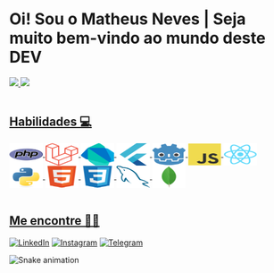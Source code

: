 # Oi! Sou o Matheus Neves | Seja muito bem-vindo ao mundo deste DEV

 <div>
  <a href="https://github.com/MatheusGinel">
  <img height="180em" src="https://github-readme-stats.vercel.app/api?username=MatheusGinel&show_icons=true&theme=tokyonight"/>
  <img height="180em" src="https://github-readme-stats.vercel.app/api/top-langs/?username=MatheusGinel&layout=compact&langs_count=16&theme=tokyonight"/>
</div><br>

## Habilidades 💻
<div style="display: inline_block">
  <img align="center" alt="Matt-PHP" height="40" width="60" src="https://raw.githubusercontent.com/devicons/devicon/master/icons/php/php-original.svg">
  <img align="center" alt="Matt-Laravel" height="40" width="60" src="https://raw.githubusercontent.com/devicons/devicon/master/icons/laravel/laravel-original.svg">          
  <img align="center" alt="Matt-Dart" height="40" width="60" src="https://raw.githubusercontent.com/devicons/devicon/master/icons/dart/dart-original.svg">
  <img align="center" alt="Matt-Flutter" height="40" width="60" src="https://raw.githubusercontent.com/devicons/devicon/master/icons/flutter/flutter-original.svg">
  <img align="center" alt="Matt-Godot" height="40" width="60" src="https://raw.githubusercontent.com/devicons/devicon/master/icons/godot/godot-original.svg">
  <img align="center" alt="Matt-JavaScript" height="40" width="60" src="https://raw.githubusercontent.com/devicons/devicon/master/icons/javascript/javascript-original.svg">
  <img align="center" alt="Matt-React" height="40" width="60" src="https://raw.githubusercontent.com/devicons/devicon/master/icons/react/react-original.svg">
  <img align="center" alt="Matt-Python" height="40" width="60" src="https://raw.githubusercontent.com/devicons/devicon/master/icons/python/python-original.svg">
  <img align="center" alt="Matt-HTML" height="40" width="60" src="https://raw.githubusercontent.com/devicons/devicon/master/icons/html5/html5-original.svg">
  <img align="center" alt="Matt-CSS" height="40" width="60" src="https://raw.githubusercontent.com/devicons/devicon/master/icons/css3/css3-original.svg">
  <img align="center" alt="Matt-MySQL" height="40" width="60" src="https://raw.githubusercontent.com/devicons/devicon/master/icons/mysql/mysql-original.svg">
  <img align="center" alt="Matt-MongoDB" height="40" width="60" src="https://raw.githubusercontent.com/devicons/devicon/master/icons/mongodb/mongodb-original.svg">
</div><br>

## Me encontre 🕵🏻
[![LinkedIn](https://img.shields.io/badge/LinkedIn-000?style=for-the-badge&logo=linkedin&logoColor=0E76A8)](https://www.linkedin.com/in/matheusginel/)
[![Instagram](https://img.shields.io/badge/Instagram-000?style=for-the-badge&logo=instagram)](https://www.instagram.com/matheus_ginel/)
[![Telegram](https://img.shields.io/badge/Telegram-000?style=for-the-badge&logo=telegram&logoColor=white)](https://t.me/MatheusGinel)

![Snake animation](https://github.com/MatheusGinel/MatheusGinel/blob/output/github-contribution-grid-snake.svg)
